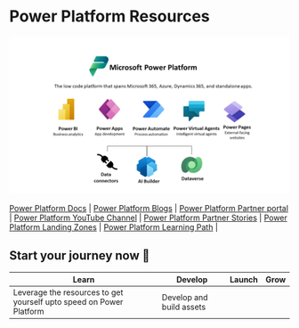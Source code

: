 # Power Platform Resources

![Power Platform](https://github.com/powerplatform-partner/.github/blob/main/profile/images/pp_image.png)

[Power Platform Docs](https://learn.microsoft.com/en-us/power-platform/) | [Power Platform Blogs](https://cloudblogs.microsoft.com/powerplatform/) | [Power Platform Partner portal](https://powerplatformpartners.transform.microsoft.com/) | [Power Platform YouTube Channel](https://www.youtube.com/c/mspowerplatform) | [Power Platform Partner Stories](https://powerplatformpartners.transform.microsoft.com/partner-stories) | [Power Platform Landing Zones](https://github.com/microsoft/industry/tree/main/foundations/powerPlatform) | [Power Platform Learning Path](https://learn.microsoft.com/en-us/training/powerplatform/) | 

## Start your journey now :rocket:

| Learn | Develop | Launch | Grow |
| ----- | ------- | ------ | ---- |
| Leverage the resources to get yourself upto speed on Power Platform | Develop and build assets | | |
